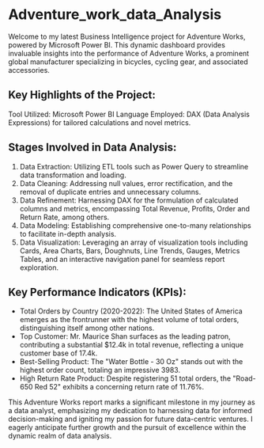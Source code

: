 # Adventure_work_data_Analysis
Welcome to my latest Business Intelligence project for Adventure Works, powered by Microsoft Power BI. This dynamic dashboard provides invaluable insights into the performance 
of Adventure Works, a prominent global manufacturer specializing in bicycles, cycling gear, and associated accessories.

## Key Highlights of the Project:
Tool Utilized: Microsoft Power BI
Language Employed: DAX (Data Analysis Expressions) for tailored calculations and novel metrics.
## Stages Involved in Data Analysis:
 1. Data Extraction: Utilizing ETL tools such as Power Query to streamline data transformation and loading.
 2. Data Cleaning: Addressing null values, error rectification, and the removal of duplicate entries and unnecessary columns.
 3. Data Refinement: Harnessing DAX for the formulation of calculated columns and metrics, encompassing Total Revenue, Profits, Order and Return Rate, among others.
 4. Data Modeling: Establishing comprehensive one-to-many relationships to facilitate in-depth analysis.
 5. Data Visualization: Leveraging an array of visualization tools including Cards, Area Charts, Bars, Doughnuts, Line Trends, Gauges, Metrics Tables, and
 an interactive navigation panel for seamless report exploration.
## Key Performance Indicators (KPIs):
- Total Orders by Country (2020-2022): The United States of America emerges as the frontrunner with the highest volume of total orders,
distinguishing itself among other nations.
- Top Customer: Mr. Maurice Shan surfaces as the leading patron, contributing a substantial $12.4k in total revenue, reflecting a unique customer base of 17.4k.
- Best-Selling Product: The "Water Bottle - 30 Oz" stands out with the highest order count, totaling an impressive 3983.
- High Return Rate Product: Despite registering 51 total orders, the "Road-650 Red 52" exhibits a concerning return rate of 11.76%.

This Adventure Works report marks a significant milestone in my journey as a data analyst, emphasizing my dedication to harnessing data for informed
decision-making and igniting my passion for future data-centric ventures. I eagerly anticipate further growth and the pursuit of excellence within the dynamic 
realm of data analysis.
